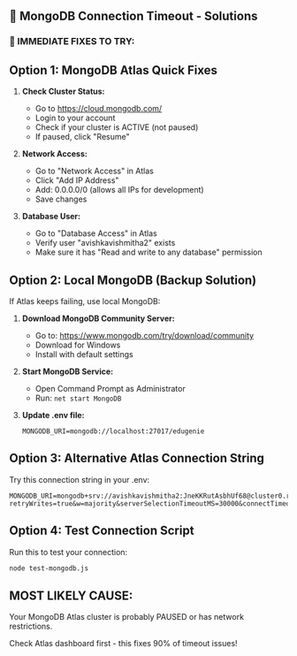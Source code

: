 ## 🔧 MongoDB Connection Timeout - Solutions

### 🚨 IMMEDIATE FIXES TO TRY:

## Option 1: MongoDB Atlas Quick Fixes

1. **Check Cluster Status:**
   - Go to https://cloud.mongodb.com/
   - Login to your account
   - Check if your cluster is ACTIVE (not paused)
   - If paused, click "Resume" 

2. **Network Access:**
   - Go to "Network Access" in Atlas
   - Click "Add IP Address"
   - Add: 0.0.0.0/0 (allows all IPs for development)
   - Save changes

3. **Database User:**
   - Go to "Database Access" in Atlas
   - Verify user "avishkavishmitha2" exists
   - Make sure it has "Read and write to any database" permission

## Option 2: Local MongoDB (Backup Solution)

If Atlas keeps failing, use local MongoDB:

1. **Download MongoDB Community Server:**
   - Go to: https://www.mongodb.com/try/download/community
   - Download for Windows
   - Install with default settings

2. **Start MongoDB Service:**
   - Open Command Prompt as Administrator
   - Run: `net start MongoDB`

3. **Update .env file:**
   ```
   MONGODB_URI=mongodb://localhost:27017/edugenie
   ```

## Option 3: Alternative Atlas Connection String

Try this connection string in your .env:

```
MONGODB_URI=mongodb+srv://avishkavishmitha2:JneKKRutAsbhUf68@cluster0.r6ttixx.mongodb.net/edugenie?retryWrites=true&w=majority&serverSelectionTimeoutMS=30000&connectTimeoutMS=30000&socketTimeoutMS=30000
```

## Option 4: Test Connection Script

Run this to test your connection:

```bash
node test-mongodb.js
```

## MOST LIKELY CAUSE:
Your MongoDB Atlas cluster is probably PAUSED or has network restrictions.

Check Atlas dashboard first - this fixes 90% of timeout issues!
